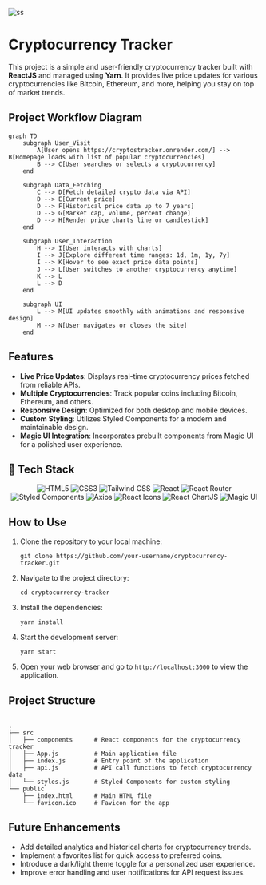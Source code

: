 
![ss](https://github.com/user-attachments/assets/cfdd53f5-074d-49a7-b79d-87894fcc7819)



<h1>Cryptocurrency Tracker</h1>

<p>
  This project is a simple and user-friendly cryptocurrency tracker built with <strong>ReactJS</strong> and managed using <strong>Yarn</strong>. It provides live price updates for various cryptocurrencies like Bitcoin, Ethereum, and more, helping you stay on top of market trends.
</p>

## Project Workflow Diagram
```mermaid
graph TD
    subgraph User_Visit
        A[User opens https://cryptostracker.onrender.com/] --> B[Homepage loads with list of popular cryptocurrencies]
        B --> C[User searches or selects a cryptocurrency]
    end

    subgraph Data_Fetching
        C --> D[Fetch detailed crypto data via API]
        D --> E[Current price]
        D --> F[Historical price data up to 7 years]
        D --> G[Market cap, volume, percent change]
        D --> H[Render price charts line or candlestick]
    end

    subgraph User_Interaction
        H --> I[User interacts with charts]
        I --> J[Explore different time ranges: 1d, 1m, 1y, 7y]
        I --> K[Hover to see exact price data points]
        J --> L[User switches to another cryptocurrency anytime]
        K --> L
        L --> D
    end

    subgraph UI
        L --> M[UI updates smoothly with animations and responsive design]
        M --> N[User navigates or closes the site]
    end

```

<h2>Features</h2>
<ul>
  <li><strong>Live Price Updates</strong>: Displays real-time cryptocurrency prices fetched from reliable APIs.</li>
  <li><strong>Multiple Cryptocurrencies</strong>: Track popular coins including Bitcoin, Ethereum, and others.</li>
  <li><strong>Responsive Design</strong>: Optimized for both desktop and mobile devices.</li>
  <li><strong>Custom Styling</strong>: Utilizes Styled Components for a modern and maintainable design.</li>
  <li><strong>Magic UI Integration</strong>: Incorporates prebuilt components from Magic UI for a polished user experience.</li>
</ul>

## 🧰 Tech Stack

<div align="center">

![HTML5](https://img.shields.io/badge/html5-%23E34F26.svg?style=for-the-badge&logo=html5&logoColor=white)
![CSS3](https://img.shields.io/badge/css3-%231572B6.svg?style=for-the-badge&logo=css3&logoColor=white)
![Tailwind CSS](https://img.shields.io/badge/Tailwind_CSS-%2338B2AC.svg?style=for-the-badge&logo=tailwind-css&logoColor=white)
![React](https://img.shields.io/badge/react-%2320232a.svg?style=for-the-badge&logo=react&logoColor=%2361DAFB)
![React Router](https://img.shields.io/badge/React_Router-CA4245?style=for-the-badge&logo=react-router&logoColor=white)
![Styled Components](https://img.shields.io/badge/styled--components-DB7093?style=for-the-badge&logo=styled-components&logoColor=white)
![Axios](https://img.shields.io/badge/Axios-%235A29E4.svg?style=for-the-badge&logo=axios&logoColor=white)
![React Icons](https://img.shields.io/badge/React_Icons-%23000000.svg?style=for-the-badge&logo=react&logoColor=white)
![React ChartJS](https://img.shields.io/badge/React_ChartJS-%23FF6384.svg?style=for-the-badge&logo=chart-dot-js&logoColor=white)
![Magic UI](https://img.shields.io/badge/Magic_UI-%23000000.svg?style=for-the-badge&logo=magic&logoColor=white)

</div>

<h2>How to Use</h2>
<ol>
  <li>Clone the repository to your local machine:</li>
  <pre><code>git clone https://github.com/your-username/cryptocurrency-tracker.git</code></pre>
  <li>Navigate to the project directory:</li>
  <pre><code>cd cryptocurrency-tracker</code></pre>
  <li>Install the dependencies:</li>
  <pre><code>yarn install</code></pre>
  <li>Start the development server:</li>
  <pre><code>yarn start</code></pre>
  <li>Open your web browser and go to <code>http://localhost:3000</code> to view the application.</li>
</ol>

<h2>Project Structure</h2>
<pre><code>
.
├── src
│   ├── components      # React components for the cryptocurrency tracker
│   ├── App.js          # Main application file
│   ├── index.js        # Entry point of the application
│   ├── api.js          # API call functions to fetch cryptocurrency data
│   └── styles.js       # Styled Components for custom styling
└── public
    ├── index.html      # Main HTML file
    └── favicon.ico     # Favicon for the app
</code></pre>

<h2>Future Enhancements</h2>
<ul>
  <li>Add detailed analytics and historical charts for cryptocurrency trends.</li>
  <li>Implement a favorites list for quick access to preferred coins.</li>
  <li>Introduce a dark/light theme toggle for a personalized user experience.</li>
  <li>Improve error handling and user notifications for API request issues.</li>
</ul>
